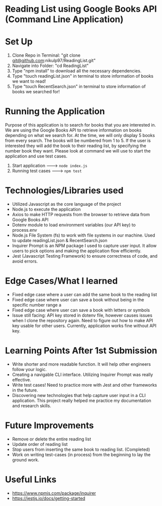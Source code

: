 # Reading List using Google Books API (Command Line Application)

# Set Up

1. Clone Repo in Terminal: "git clone git@github.com:nikulp97/ReadingList.git"
2. Navigate into Folder: "cd ReadingList"
3. Type "npm install" to download all the necessary dependencies.
4. Type "touch readingList.json" in terminal to store information of books we want to read!
5. Type "touch RecentSearch.json" in terminal to store information of books we searched for!

# Running the Application

Purpose of this application is to search for books that you are interested in. We are
using the Google Books API to retrieve information on books depending on what we search for.
At the time, we will only display 5 books from every search. The books will be numbered from
1 to 5. If the user is interested they will add the book to their reading list, by specifying
the number book they want. Please look at command we will use to start the application and use
test cases.

1. Start application ---> `node index.js`
2. Running test cases ---> `npm test`

# Technologies/Libraries used

- Utilized Javascript as the core language of the project
- Node.js to execute the application
- Axios to make HTTP requests from the browser to retrieve data from Google Books API
- Dotenv module to load environment variables (our API key) to process.env
- Node.js File System (fs) to work with file systems in our machine. Used to update readingList.json & RecentSearch.json
- Inquirer Prompt is an NPM package I used to capture user input. It allow users to pick options and making
  the application flow efficiently.
- Jest (Javascript Testing Framework) to ensure correctness of code, and avoid errors.

# Edge Cases/What I learned

- Fixed edge case where a user can add the same book to the reading list
- Fixed edge case where user can save a book without being in the specific number range a
- Fixed edge case where user can save a book with letters or symbols
- Issue still facing: API key stored in dotenv file, however causes issues when I clone the repository again.
  Need to figure out how to make API key usable for other users. Currently, application works
  fine without API key.

# Learning Points After 1st Submission

- Write shorter and more readable function. It will help other engineers follow your logic.
- Creating a navigable CLI interface. Utilizing Inquirer Prompt was really effective.
- Write test cases! Need to practice more with Jest and other frameworks in the future.
- Discovering new technologies that help capture user input in a CLI application. This project
  really helped me practice my documentation and research skills.

# Future Improvements

- Remove or delete the entire reading list
- Update order of reading list
- Stop users from inserting the same book to reading list. (Completed)
- Work on writing test-cases (in process) from the beginning to lay the ground work.

# Useful Links

- https://www.npmjs.com/package/inquirer
- https://jestjs.io/docs/getting-started
